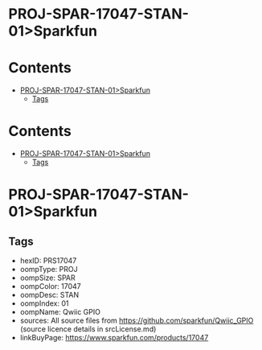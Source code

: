 
PROJ-SPAR-17047-STAN-01>Sparkfun
================================

Contents
========

* [PROJ-SPAR-17047-STAN-01>Sparkfun](#proj-spar-17047-stan-01sparkfun)
	* [Tags](#tags)

Contents
========

* [PROJ-SPAR-17047-STAN-01>Sparkfun](#proj-spar-17047-stan-01sparkfun)
	* [Tags](#tags)

# PROJ-SPAR-17047-STAN-01>Sparkfun

## Tags

- hexID: PRS17047
- oompType: PROJ
- oompSize: SPAR
- oompColor: 17047
- oompDesc: STAN
- oompIndex: 01
- oompName: Qwiic GPIO
- sources: All source files from https://github.com/sparkfun/Qwiic_GPIO (source licence details in srcLicense.md)
- linkBuyPage: https://www.sparkfun.com/products/17047

